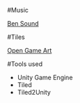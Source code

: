 #Music

[Ben Sound](www.bensound.com)

#Tiles

[Open Game Art](http://lpc.opengameart.org)

#Tools used

- Unity Game Engine
- Tiled
- Tiled2Unity
